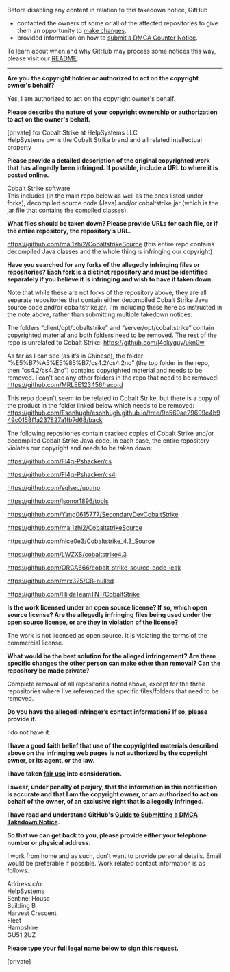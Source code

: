 Before disabling any content in relation to this takedown notice, GitHub
- contacted the owners of some or all of the affected repositories to give them an opportunity to [make changes](https://docs.github.com/en/github/site-policy/dmca-takedown-policy#a-how-does-this-actually-work).
- provided information on how to [submit a DMCA Counter Notice](https://docs.github.com/en/articles/guide-to-submitting-a-dmca-counter-notice).

To learn about when and why GitHub may process some notices this way, please visit our [README](https://github.com/github/dmca/blob/master/README.md).

---

**Are you the copyright holder or authorized to act on the copyright owner's behalf?**

Yes, I am authorized to act on the copyright owner's behalf.

**Please describe the nature of your copyright ownership or authorization to act on the owner's behalf.**

[private] for Cobalt Strike at HelpSystems LLC  
HelpSystems owns the Cobalt Strike brand and all related intellectual property

**Please provide a detailed description of the original copyrighted work that has allegedly been infringed. If possible, include a URL to where it is posted online.**

Cobalt Strike software  
This includes (in the main repo below as well as the ones listed under forks), decompiled source code (Java) and/or cobaltstrike.jar (which is the jar file that contains the compiled classes).

**What files should be taken down? Please provide URLs for each file, or if the entire repository, the repository’s URL.**

https://github.com/mai1zhi2/CobaltstrikeSource (this entire repo contains decompiled Java classes and the whole thing is infringing our copyright)

**Have you searched for any forks of the allegedly infringing files or repositories? Each fork is a distinct repository and must be identified separately if you believe it is infringing and wish to have it taken down.**

Note that while these are not forks of the repository above, they are all separate repositories that contain either decompiled Cobalt Strike Java source code and/or cobaltstrike.jar. I'm including these here as instructed in the note above, rather than submitting multiple takedown notices:

The folders “client/opt/cobaltstrike” and “server/opt/cobaltstrike” contain copyrighted material and both folders need to be removed. The rest of the repo is unrelated to Cobalt Strike: https://github.com/l4ckyguy/ukn0w


As far as I can see (as it’s in Chinese), the folder “%E5%B7%A5%E5%85%B7/cs4.2/cs4.2no” (the top folder in the repo, then “cs4.2/cs4.2no”) contains copyrighted material and needs to be removed. I can’t see any other folders in the repo that need to be removed: https://github.com/MRLEE123456/record


This repo doesn't seem to be related to Cobalt Strike, but there is a copy of the product in the folder linked below which needs to be removed:
https://github.com/Esonhugh/esonhugh.github.io/tree/9b569ae29699e4b949c0158f1a237827a1fb7d68/back

 

The following repositories contain cracked copies of Cobalt Strike and/or decompiled Cobalt Strike Java code. In each case, the entire repository violates our copyright and needs to be taken down:

https://github.com/Fl4g-Pshacker/cs

https://github.com/Fl4g-Pshacker/cs4

https://github.com/sqlsec/uptmp

https://github.com/jsonor1896/tools

https://github.com/Yang0615777/SecondaryDevCobaltStrike

https://github.com/mai1zhi2/CobaltstrikeSource

https://github.com/nice0e3/Cobaltstrike_4.3_Source

https://github.com/LWZXS/cobaltstrike4.3

https://github.com/ORCA666/cobalt-strike-source-code-leak

https://github.com/mrx325/CB-nulled

https://github.com/HildeTeamTNT/CobaltStrike

 

**Is the work licensed under an open source license? If so, which open source license? Are the allegedly infringing files being used under the open source license, or are they in violation of the license?**

The work is not licensed as open source. It is violating the terms of the commercial license.

**What would be the best solution for the alleged infringement? Are there specific changes the other person can make other than removal? Can the repository be made private?**

Complete removal of all repositories noted above, except for the three repositories where I’ve referenced the specific files/folders that need to be removed.

**Do you have the alleged infringer’s contact information? If so, please provide it.**

I do not have it.

**I have a good faith belief that use of the copyrighted materials described above on the infringing web pages is not authorized by the copyright owner, or its agent, or the law.**

**I have taken <a href="https://www.lumendatabase.org/topics/22">fair use</a> into consideration.**

**I swear, under penalty of perjury, that the information in this notification is accurate and that I am the copyright owner, or am authorized to act on behalf of the owner, of an exclusive right that is allegedly infringed.**

**I have read and understand GitHub's <a href="https://docs.github.com/articles/guide-to-submitting-a-dmca-takedown-notice/">Guide to Submitting a DMCA Takedown Notice</a>.**

**So that we can get back to you, please provide either your telephone number or physical address.**

I work from home and as such, don't want to provide personal details. Email would be preferable if possible. Work related contact information is as follows:

Address c/o:  
HelpSystems   
Sentinel House  
Building B  
Harvest Crescent  
Fleet  
Hampshire  
GU51 2UZ

**Please type your full legal name below to sign this request.**

[private]
